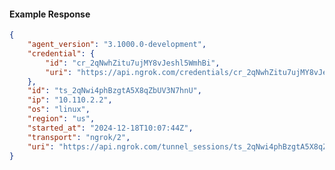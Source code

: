 <!-- Code generated for API Clients. DO NOT EDIT. -->

#### Example Response

```json
{
	"agent_version": "3.1000.0-development",
	"credential": {
		"id": "cr_2qNwhZitu7ujMY8vJeshl5WmhBi",
		"uri": "https://api.ngrok.com/credentials/cr_2qNwhZitu7ujMY8vJeshl5WmhBi"
	},
	"id": "ts_2qNwi4phBzgtA5X8qZbUV3N7hnU",
	"ip": "10.110.2.2",
	"os": "linux",
	"region": "us",
	"started_at": "2024-12-18T10:07:44Z",
	"transport": "ngrok/2",
	"uri": "https://api.ngrok.com/tunnel_sessions/ts_2qNwi4phBzgtA5X8qZbUV3N7hnU"
}
```
